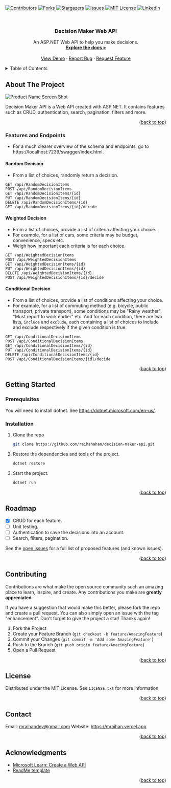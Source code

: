 <!-- Improved compatibility of back to top link: See: https://github.com/othneildrew/Best-README-Template/pull/73 -->
<a name="readme-top"></a>
<!--
*** Thanks for checking out the Best-README-Template. If you have a suggestion
*** that would make this better, please fork the repo and create a pull request
*** or simply open an issue with the tag "enhancement".
*** Don't forget to give the project a star!
*** Thanks again! Now go create something AMAZING! :D
-->



<!-- PROJECT SHIELDS -->
<!--
*** I'm using markdown "reference style" links for readability.
*** Reference links are enclosed in brackets [ ] instead of parentheses ( ).
*** See the bottom of this document for the declaration of the reference variables
*** for contributors-url, forks-url, etc. This is an optional, concise syntax you may use.
*** https://www.markdownguide.org/basic-syntax/#reference-style-links
-->
[![Contributors][contributors-shield]][contributors-url]
[![Forks][forks-shield]][forks-url]
[![Stargazers][stars-shield]][stars-url]
[![Issues][issues-shield]][issues-url]
[![MIT License][license-shield]][license-url]
[![LinkedIn][linkedin-shield]][linkedin-url]



<!-- PROJECT LOGO -->
<br />
<div align="center">

<h3 align="center">Decision Maker Web API</h3>

  <p align="center">
    An ASP.NET Web API to help you make decisions.
    <br />
    <a href="https://github.com/raihahahan/decision-maker-api"><strong>Explore the docs »</strong></a>
    <br />
    <br />
    <a href="https://github.com/raihahahan/decision-maker-api">View Demo</a>
    ·
    <a href="https://github.com/raihahahan/decision-maker-api/issues">Report Bug</a>
    ·
    <a href="https://github.com/raihahahan/decision-maker-api/issues">Request Feature</a>
  </p>
</div>

<!-- TABLE OF CONTENTS -->
<details>
  <summary>Table of Contents</summary>
  <ol>
    <li>
      <a href="#about-the-project">About The Project</a>
      <ul>
        <li><a href="#built-with">Built With</a></li>
      </ul>
    </li>
    <li>
      <a href="#getting-started">Getting Started</a>
      <ul>
        <li><a href="#prerequisites">Prerequisites</a></li>
        <li><a href="#installation">Installation</a></li>
      </ul>
    </li>
    <li><a href="#usage">Usage</a></li>
    <li><a href="#roadmap">Roadmap</a></li>
    <li><a href="#contributing">Contributing</a></li>
    <li><a href="#license">License</a></li>
    <li><a href="#contact">Contact</a></li>
    <li><a href="#acknowledgments">Acknowledgments</a></li>
  </ol>
</details>



<!-- ABOUT THE PROJECT -->
## About The Project

[![Product Name Screen Shot][product-screenshot]](https://example.com)

Decision Maker API is a Web API created with ASP.NET. It contains features such as CRUD, authentication, search, pagination, filters and more.

<p align="right">(<a href="#readme-top">back to top</a>)</p>

### Features and Endpoints
- For a much clearer overview of the schema and endpoints, go to https://localhost:7239/swagger/index.html.

#### Random Decision
- From a list of choices, randomly return a decision.

```
GET /api/RandomDecisionItems
POST /api/RandomDecisionItems
GET /api/RandomDecisionItems/{id}
PUT /api/RandomDecisionItems/{id}
DELETE /api/RandomDecisionItems/{id}
GET /api/RandomDecisionItems/{id}/decide
```

#### Weighted Decision
- From a list of choices, provide a list of criteria affecting your choice.
- For example, for a list of cars, some criteria may be budget, convenience, specs etc.
- Weigh how important each criteria is for each choice.

```
GET /api/WeightedDecisionItems
POST /api/WeightedDecisionItems
GET /api/WeightedDecisionItems/{id}
PUT /api/WeightedDecisionItems/{id}
DELETE /api/WeightedDecisionItems/{id}
POST /api/WeightedDecisionItems/{id}/decide
```

#### Conditional Decision
- From a list of choices, provide a list of conditions affecting your choice.
- For example, for a list of commuting method (e.g. bicycle, public transport, private transport), some conditions may be "Rainy weather", "Must report to work earlier" etc. And for each condition, there are two lists, `include` and `exclude`, each containing a list of choices to include and exclude respectively if the given condition is true.

```
GET /api/ConditionalDecisionItems
POST /api/ConditionalDecisionItems
GET /api/ConditionalDecisionItems/{id}
PUT /api/ConditionalDecisionItems/{id}
DELETE /api/ConditionalDecisionItems/{id}
POST /api/ConditionalDecisionItems/{id}/decide
```

<p align="right">(<a href="#readme-top">back to top</a>)</p>

<!-- GETTING STARTED -->
## Getting Started

### Prerequisites
You will need to install dotnet. See https://dotnet.microsoft.com/en-us/.

### Installation

1. Clone the repo
   ```sh
   git clone https://github.com/raihahahan/decision-maker-api.git
   ```
2. Restore the dependencies and tools of the project.
   ```sh
   dotnet restore
   ```
3. Start the project.
   ```sh
   dotnet run
   ```

<p align="right">(<a href="#readme-top">back to top</a>)</p>



<!-- ROADMAP -->
## Roadmap

- [x] CRUD for each feature.
- [ ] Unit testing.
- [ ] Authentication to save the decisions into an account.
- [ ] Search, filters, pagination.

See the [open issues](https://github.com/raihahahan/decision-maker-api/issues) for a full list of proposed features (and known issues).

<p align="right">(<a href="#readme-top">back to top</a>)</p>


<!-- CONTRIBUTING -->
## Contributing

Contributions are what make the open source community such an amazing place to learn, inspire, and create. Any contributions you make are **greatly appreciated**.

If you have a suggestion that would make this better, please fork the repo and create a pull request. You can also simply open an issue with the tag "enhancement".
Don't forget to give the project a star! Thanks again!

1. Fork the Project
2. Create your Feature Branch (`git checkout -b feature/AmazingFeature`)
3. Commit your Changes (`git commit -m 'Add some AmazingFeature'`)
4. Push to the Branch (`git push origin feature/AmazingFeature`)
5. Open a Pull Request

<p align="right">(<a href="#readme-top">back to top</a>)</p>



<!-- LICENSE -->
## License

Distributed under the MIT License. See `LICENSE.txt` for more information.

<p align="right">(<a href="#readme-top">back to top</a>)</p>


<!-- CONTACT -->
## Contact
Email: mraihandev@gmail.com
Website: https://mraihan.vercel.app

<p align="right">(<a href="#readme-top">back to top</a>)</p>


<!-- ACKNOWLEDGMENTS -->
## Acknowledgments

* [Microsoft Learn: Create a Web API](https://learn.microsoft.com/en-us/aspnet/core/tutorials/first-web-api?view=aspnetcore-6.0&tabs=visual-studio)
* [ReadMe template](https://github.com/othneildrew/Best-README-Template)

<p align="right">(<a href="#readme-top">back to top</a>)</p>


<!-- MARKDOWN LINKS & IMAGES -->
<!-- https://www.markdownguide.org/basic-syntax/#reference-style-links -->
[contributors-shield]: https://img.shields.io/github/contributors/raihahahan/decision-maker-api.svg?style=for-the-badge
[contributors-url]: https://github.com/raihahahan/decision-maker-api/graphs/contributors
[forks-shield]: https://img.shields.io/github/forks/raihahahan/decision-maker-api.svg?style=for-the-badge
[forks-url]: https://github.com/raihahahan/decision-maker-api/network/members
[stars-shield]: https://img.shields.io/github/stars/raihahahan/decision-maker-api.svg?style=for-the-badge
[stars-url]: https://github.com/raihahahan/decision-maker-api/stargazers
[issues-shield]: https://img.shields.io/github/issues/raihahahan/decision-maker-api.svg?style=for-the-badge
[issues-url]: https://github.com/raihahahan/decision-maker-api/issues
[license-shield]: https://img.shields.io/github/license/raihahahan/decision-maker-api.svg?style=for-the-badge
[license-url]: https://github.com/raihahahan/decision-maker-api/blob/master/LICENSE.txt
[linkedin-shield]: https://img.shields.io/badge/-LinkedIn-black.svg?style=for-the-badge&logo=linkedin&colorB=555
[linkedin-url]: https://linkedin.com/in/linkedin_username
[product-screenshot]: images/screenshot.png
[Next.js]: https://img.shields.io/badge/next.js-000000?style=for-the-badge&logo=nextdotjs&logoColor=white
[Next-url]: https://nextjs.org/
[React.js]: https://img.shields.io/badge/React-20232A?style=for-the-badge&logo=react&logoColor=61DAFB
[React-url]: https://reactjs.org/
[Vue.js]: https://img.shields.io/badge/Vue.js-35495E?style=for-the-badge&logo=vuedotjs&logoColor=4FC08D
[Vue-url]: https://vuejs.org/
[Angular.io]: https://img.shields.io/badge/Angular-DD0031?style=for-the-badge&logo=angular&logoColor=white
[Angular-url]: https://angular.io/
[Svelte.dev]: https://img.shields.io/badge/Svelte-4A4A55?style=for-the-badge&logo=svelte&logoColor=FF3E00
[Svelte-url]: https://svelte.dev/
[Laravel.com]: https://img.shields.io/badge/Laravel-FF2D20?style=for-the-badge&logo=laravel&logoColor=white
[Laravel-url]: https://laravel.com
[Bootstrap.com]: https://img.shields.io/badge/Bootstrap-563D7C?style=for-the-badge&logo=bootstrap&logoColor=white
[Bootstrap-url]: https://getbootstrap.com
[JQuery.com]: https://img.shields.io/badge/jQuery-0769AD?style=for-the-badge&logo=jquery&logoColor=white
[JQuery-url]: https://jquery.com

